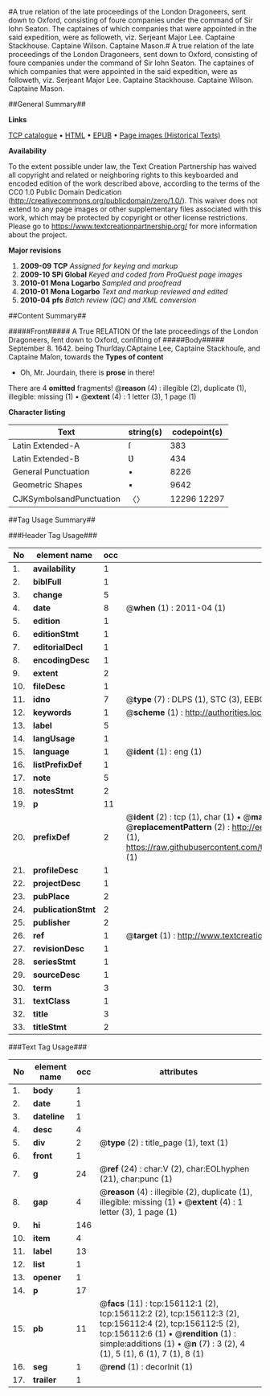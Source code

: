 #A true relation of the late proceedings of the London Dragoneers, sent down to Oxford, consisting of foure companies under the command of Sir Iohn Seaton. The captaines of which companies that were appointed in the said expedition, were as followeth, viz. Serjeant Major Lee. Captaine Stackhouse. Captaine Wilson. Captaine Mason.#
A true relation of the late proceedings of the London Dragoneers, sent down to Oxford, consisting of foure companies under the command of Sir Iohn Seaton. The captaines of which companies that were appointed in the said expedition, were as followeth, viz. Serjeant Major Lee. Captaine Stackhouse. Captaine Wilson. Captaine Mason.

##General Summary##

**Links**

[TCP catalogue](http://www.ota.ox.ac.uk/tcp/)  • 
[HTML](http://tei.it.ox.ac.uk/tcp/Texts-HTML/free/A95/A95232.html)  • 
[EPUB](http://tei.it.ox.ac.uk/tcp/Texts-EPUB/free/A95/A95232.epub) • 
[Page images (Historical Texts)](https://historicaltexts.jisc.ac.uk/eebo-99858858e)

**Availability**

To the extent possible under law, the Text Creation Partnership has waived all copyright and related or neighboring rights to this keyboarded and encoded edition of the work described above, according to the terms of the CC0 1.0 Public Domain Dedication (http://creativecommons.org/publicdomain/zero/1.0/). This waiver does not extend to any page images or other supplementary files associated with this work, which may be protected by copyright or other license restrictions. Please go to https://www.textcreationpartnership.org/ for more information about the project.

**Major revisions**

1. __2009-09__ __TCP__ *Assigned for keying and markup*
1. __2009-10__ __SPi Global__ *Keyed and coded from ProQuest page images*
1. __2010-01__ __Mona Logarbo__ *Sampled and proofread*
1. __2010-01__ __Mona Logarbo__ *Text and markup reviewed and edited*
1. __2010-04__ __pfs__ *Batch review (QC) and XML conversion*

##Content Summary##

#####Front#####
A True RELATION Of the late proceedings of the London Dragoneers, ſent down to Oxford, conſiſting of
#####Body#####
September 8. 1642. being Thurſday.CAptaine Lee, Captaine Stackhouſe, and Captaine Maſon, towards the
**Types of content**

  * Oh, Mr. Jourdain, there is **prose** in there!

There are 4 **omitted** fragments! 
 @__reason__ (4) : illegible (2), duplicate (1), illegible: missing (1)  •  @__extent__ (4) : 1 letter (3), 1 page (1)

**Character listing**


|Text|string(s)|codepoint(s)|
|---|---|---|
|Latin Extended-A|ſ|383|
|Latin Extended-B|Ʋ|434|
|General Punctuation|•|8226|
|Geometric Shapes|▪|9642|
|CJKSymbolsandPunctuation|〈〉|12296 12297|

##Tag Usage Summary##

###Header Tag Usage###

|No|element name|occ|attributes|
|---|---|---|---|
|1.|__availability__|1||
|2.|__biblFull__|1||
|3.|__change__|5||
|4.|__date__|8| @__when__ (1) : 2011-04 (1)|
|5.|__edition__|1||
|6.|__editionStmt__|1||
|7.|__editorialDecl__|1||
|8.|__encodingDesc__|1||
|9.|__extent__|2||
|10.|__fileDesc__|1||
|11.|__idno__|7| @__type__ (7) : DLPS (1), STC (3), EEBO-CITATION (1), PROQUEST (1), VID (1)|
|12.|__keywords__|1| @__scheme__ (1) : http://authorities.loc.gov/ (1)|
|13.|__label__|5||
|14.|__langUsage__|1||
|15.|__language__|1| @__ident__ (1) : eng (1)|
|16.|__listPrefixDef__|1||
|17.|__note__|5||
|18.|__notesStmt__|2||
|19.|__p__|11||
|20.|__prefixDef__|2| @__ident__ (2) : tcp (1), char (1)  •  @__matchPattern__ (2) : ([0-9\-]+):([0-9IVX]+) (1), (.+) (1)  •  @__replacementPattern__ (2) : http://eebo.chadwyck.com/downloadtiff?vid=$1&page=$2 (1), https://raw.githubusercontent.com/textcreationpartnership/Texts/master/tcpchars.xml#$1 (1)|
|21.|__profileDesc__|1||
|22.|__projectDesc__|1||
|23.|__pubPlace__|2||
|24.|__publicationStmt__|2||
|25.|__publisher__|2||
|26.|__ref__|1| @__target__ (1) : http://www.textcreationpartnership.org/docs/. (1)|
|27.|__revisionDesc__|1||
|28.|__seriesStmt__|1||
|29.|__sourceDesc__|1||
|30.|__term__|3||
|31.|__textClass__|1||
|32.|__title__|3||
|33.|__titleStmt__|2||


###Text Tag Usage###

|No|element name|occ|attributes|
|---|---|---|---|
|1.|__body__|1||
|2.|__date__|1||
|3.|__dateline__|1||
|4.|__desc__|4||
|5.|__div__|2| @__type__ (2) : title_page (1), text (1)|
|6.|__front__|1||
|7.|__g__|24| @__ref__ (24) : char:V (2), char:EOLhyphen (21), char:punc (1)|
|8.|__gap__|4| @__reason__ (4) : illegible (2), duplicate (1), illegible: missing (1)  •  @__extent__ (4) : 1 letter (3), 1 page (1)|
|9.|__hi__|146||
|10.|__item__|4||
|11.|__label__|13||
|12.|__list__|1||
|13.|__opener__|1||
|14.|__p__|17||
|15.|__pb__|11| @__facs__ (11) : tcp:156112:1 (2), tcp:156112:2 (2), tcp:156112:3 (2), tcp:156112:4 (2), tcp:156112:5 (2), tcp:156112:6 (1)  •  @__rendition__ (1) : simple:additions (1)  •  @__n__ (7) : 3 (2), 4 (1), 5 (1), 6 (1), 7 (1), 8 (1)|
|16.|__seg__|1| @__rend__ (1) : decorInit (1)|
|17.|__trailer__|1||
